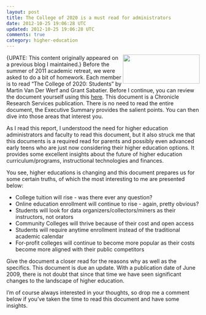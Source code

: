 ```yaml
---           
layout: post
title: The College of 2020 is a must read for administrators
date: 2012-10-25 19:06:28 UTC
updated: 2012-10-25 19:06:28 UTC
comments: true
category: higher-education
---
```


<img border="0" height="76" src="http://1.bp.blogspot.com/-b5Hdx01Axn4/TgJt8-Ac0MI/AAAAAAAA3CQ/dl9SQ6f62bI/s200/Screen+shot+2011-06-22+at+6.33.55+PM.PNG" width="200" align="right" />{UPATE: This content originally appeared on a previous blog I maintained.} Before the summer of 2011 academic retreat, we were asked to do a bit of homework. Each member is to read “The College of 2020: Students” by Martin Van Der Werf and Grant Sabatier. Before I continue, you can review the document yourself using this [here](http://goo.gl/8PZBS). This document is a Chronicle Research Services publication. There is no need to read the entire document, the Executive Summary provides the salient points. You can then dive into those areas that interest you.

As I read this report, I understood the need for higher education administrators and faculty to read this document, but it also struck me that this documents is a required read for parents and possibly even advanced early teens who are just now considering their higher education options. It provides some excellent insights about the future of higher education curriculum/programs, instructional technologies and finances.

You see, higher educations is changing and this document prepares us for some certain truths, of which the most interesting to me are presented below:

* College tuition will rise - was there ever any question?
* Online education enrollment will continue to rise - again, pretty obvious?
* Students will look for data organizers/collectors/miners as their instructors, not orators
* Community Colleges will thrive because of their cost and open access
* Students will require anytime enrollment instead of the traditional academic calendar
* For-profit colleges will continue to become more popular as their costs become more aligned with their public competitors

Give the document a closer read for the reasons why as well as the specifics. This document is due an update. With a publication date of June 2009, there is not doubt that since that time we have seen significant changes to the landscape of higher education. 

I’m of course always interested in your thoughts, so drop me a comment below if you’ve taken the time to read this document and have some insights.

